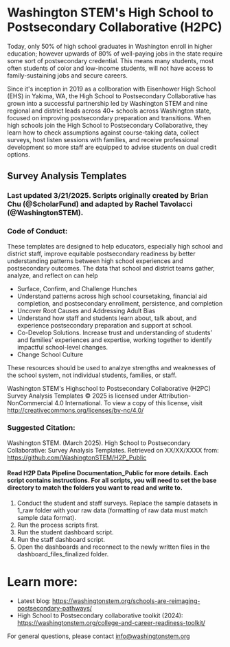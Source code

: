 # Washington STEM's High School to Postsecondary Collaborative (H2PC)
Today, only 50% of high school graduates in Washington enroll in higher education; however upwards of 80% of well-paying jobs in the state require some sort of postsecondary credential. This means many students, most often students of color and low-income students, will not have access to family-sustaining jobs and secure careers. 

Since it's inception in 2019 as a collboration with Eisenhower High School (EHS) in Yakima, WA, the High School to Postsecondary Collaborative has grown into a successful partnership led by Washington STEM and nine regional and district leads across 40+ schools across Washington state, focused on improving postsecondary preparation and transitions. When high schools join the High School to Postsecondary Collaborative, they learn how to check assumptions against course-taking data, collect surveys, host listen sessions with families, and receive professional development so more staff are equipped to advise students on dual credit options.

## Survey Analysis Templates
### Last updated 3/21/2025. Scripts originally created by Brian Chu (@ScholarFund) and adapted by Rachel Tavolacci (@WashingtonSTEM).
### Code of Conduct: 
These templates are designed to help educators, especially high school and district staff, improve equitable
postsecondary readiness by better understanding patterns between high school experiences and
postsecondary outcomes. The data that school and district teams gather, analyze, and reflect on can
help 
* Surface, Confirm, and Challenge Hunches
* Understand patterns across high school coursetaking, financial aid completion, and postsecondary enrollment, persistence, and completion
* Uncover Root Causes and Addressing Adult Bias
* Understand how staff and students learn
about, talk about, and experience postsecondary preparation and support at school.
* Co-Develop Solutions. Increase trust and understanding of students’ and families’ experiences
and expertise, working together to identify impactful school-level changes.
* Change School Culture

These resources should be used to analzye strengths and weaknesses of the school system, not individual students, families, or staff. 

Washington STEM's Highschool to Postsecondary Collaborative (H2PC) Survey Analysis Templates © 2025 is
licensed under Attribution-NonCommercial 4.0 International. To view a copy of this license, visit
http://creativecommons.org/licenses/by-nc/4.0/
### Suggested Citation: 
Washington STEM. (March 2025). High School to Postsecondary Collaborative: Survey Analysis Templates. Retrieved on XX/XX/XXXX from:
https://github.com/WashingtonSTEM/H2P_Public

#### Read H2P Data Pipeline Documentation_Public for more details. Each script contains instructions. For all scripts, you will need to set the base directory to match the folders you want to read and write to.
1. Conduct the student and staff surveys. Replace the sample datasets in 1_raw folder with your raw data (formatting of raw data must match sample data format).
2. Run the process scripts first.
3. Run the student dashboard script.
4. Run the staff dashboard script.
5. Open the dashboards and reconnect to the newly written files in the dashboard_files_finalized folder.

# Learn more:

* Latest blog: https://washingtonstem.org/schools-are-reimaging-postsecondary-pathways/
* High School to Postsecondary collaborative toolkit (2024): https://washingtonstem.org/college-and-career-readiness-toolkit/

For general questions, please contact info@washingtonstem.org
